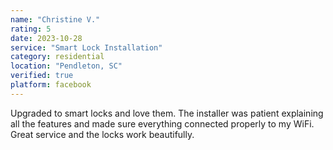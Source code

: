 ```yaml
---
name: "Christine V."
rating: 5
date: 2023-10-28
service: "Smart Lock Installation"
category: residential
location: "Pendleton, SC"
verified: true
platform: facebook
---
```


Upgraded to smart locks and love them. The installer was patient explaining all the features and made sure everything connected properly to my WiFi. Great service and the locks work beautifully.
